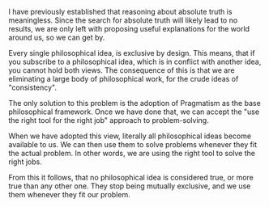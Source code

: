 I have previously established that reasoning about absolute truth is meaningless. Since the search for absolute truth will likely lead to no results, we are only left with proposing useful explanations for the world around us, so we can get by.

Every single philosophical idea, is exclusive by design. This means, that if you subscribe to a philosophical idea, which is in conflict with another idea, you cannot hold both views. The consequence of this is that we are eliminating a large body of philosophical work, for the crude ideas of "consistency".

The only solution to this problem is the adoption of Pragmatism as the base philosophical framework. Once we have done that, we can accept the "use the right tool for the right job" approach to problem-solving.

When we have adopted this view, literally all philosophical ideas become available to us. We can then use them to solve problems whenever they fit the actual problem. In other words, we are using the right tool to solve the right jobs.

From this it follows, that no philosophical idea is considered true, or more true than any other one. They stop being mutually exclusive, and we use them whenever they fit our problem.
